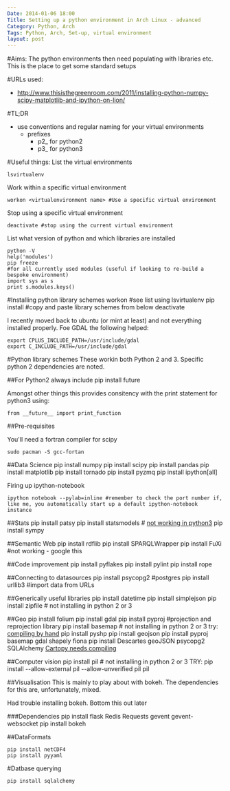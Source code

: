 ```yaml
---
Date: 2014-01-06 18:00
Title: Setting up a python environment in Arch Linux - advanced
Category: Python, Arch
Tags: Python, Arch, Set-up, virtual environment
layout: post
---
```


#Aims:
The python environments then need populating with libraries etc. This is the place to get some standard setups

#URLs used:
* <http://www.thisisthegreenroom.com/2011/installing-python-numpy-scipy-matplotlib-and-ipython-on-lion/>

#TL;DR
* use conventions and regular naming for your virtual environments
	* prefixes
		* p2_ for python2
		* p3_ for python3

#Useful things:
List the virtual environments

	lsvirtualenv

Work within a specific virtual environment

	workon <virtualenvironment name> #Use a specific virtual environment

Stop using a specific virtual environment

	deactivate #stop using the current virtual environment

List what version of python and which libraries are installed

	python -V
	help('modules')
	pip freeze
	#for all currently used modules (useful if looking to re-build a bespoke environment)
	import sys as s
	print s.modules.keys()

#Installing python library schemes
	workon <virtualenvironment name> #see list using lsvirtualenv
	pip install <library name> #copy and paste library schemes from below
	deactivate

I recently moved back to ubuntu (or mint at least) and not everything installed properly. Foe GDAL the following helped:

	export CPLUS_INCLUDE_PATH=/usr/include/gdal
	export C_INCLUDE_PATH=/usr/include/gdal


	
#Python library schemes
These workin both Python 2 and 3. Specific python 2 dependencies are noted.

##For Python2 always include
	pip install future

Amongst other things this provides consitency with the print statement for python3 using:

	from __future__ import print_function
	
##Pre-requisites

You'll need a fortran compiler for scipy

	sudo pacman -S gcc-fortan

##Data Science
	pip install numpy
	pip install scipy
	pip install pandas
	pip install matplotlib
	pip install tornado
	pip install pyzmq
	pip install ipython[all]
	
Firing up ipython-notebook

	ipython notebook --pylab=inline #remember to check the port number if, like me, you automatically start up a default ipython-notebook instance
##Stats
	pip install patsy
	pip install statsmodels # [not working in python3](http://stackoverflow.com/questions/23343484/python-3-statsmodels)
	pip install sympy


##Semantic Web
	pip install rdflib
	pip install SPARQLWrapper
	pip install FuXi #not working - google this
	
##Code improvement
	pip install pyflakes
	pip install pylint
	pip install rope
	
##Connecting to datasources
	pip install psycopg2 #postgres
	pip install urllib3 #import data from URLs

##Generically useful libraries
	pip install datetime
	pip install simplejson
	pip install zipfile # not installing in python 2 or 3
	
##Geo
	pip install folium
	pip install gdal
   	pip install pyproj #projection and reprojection library
    	pip install basemap  # not installing in python 2 or 3 try: [compiling by hand](https://github.com/matplotlib/basemap)
    	pip install pyshp
    	pip install geojson
	pip install pyproj basemap gdal shapely fiona
	pip install Descartes geoJSON psycopg2 SQLAlchemy
	[Cartopy needs compiling](https://github.com/SciTools/cartopy)
    
##Computer vision
	pip install pil # not installing in python 2 or 3 TRY: pip install --allow-external pil --allow-unverified pil pil

	
##Visualisation
This is mainly to play about with bokeh. The dependencies for this are, unfortunately, mixed.

Had trouble installing bokeh. Bottom this out later

###Dependencies
	pip install flask Redis Requests gevent gevent-websocket
   	pip install bokeh

##DataFormats

	pip install netCDF4
	pip install pyyaml

#Datbase querying

	pip install sqlalchemy


	

